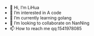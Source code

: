 - 👋 Hi, I’m LiHua
- 👀 I’m interested in A code
- 🌱 I’m currently learning golang
- 💞️ I’m looking to collaborate on NanNing
- 📫 How to reach me qq:1541978085


